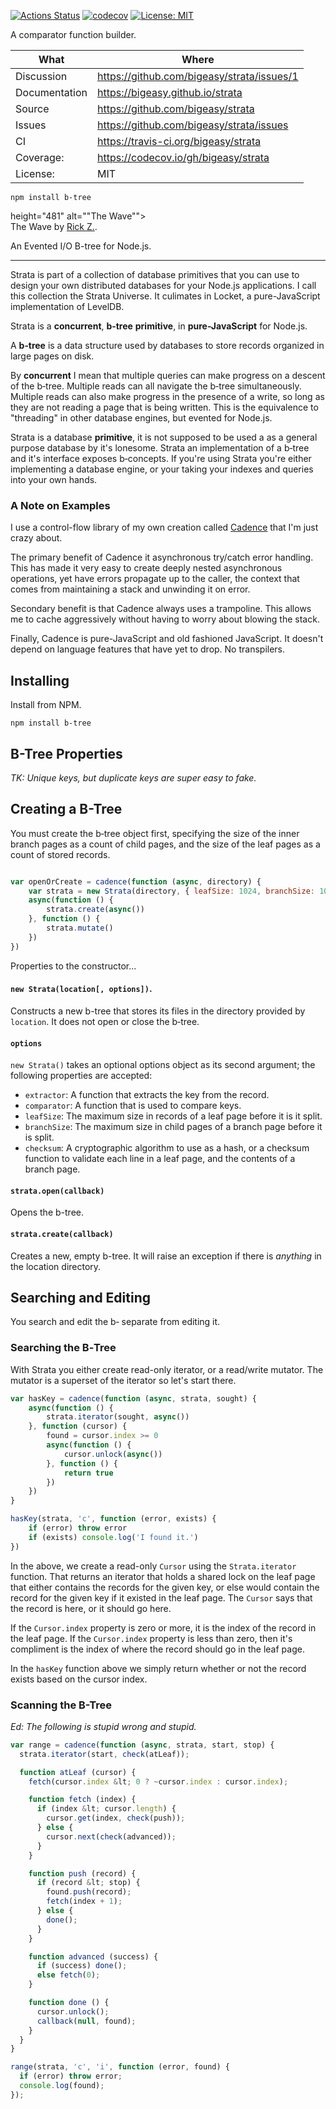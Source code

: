 [![Actions Status](https://github.com/bigeasy/ascension/workflows/Node%20CI/badge.svg)](https://github.com/bigeasy/ascension/actions)
[![codecov](https://codecov.io/gh/bigeasy/ascension/branch/master/graph/badge.svg)](https://codecov.io/gh/bigeasy/ascension)
[![License: MIT](https://img.shields.io/badge/License-MIT-yellow.svg)](https://opensource.org/licenses/MIT)

A comparator function builder.

| What          | Where                                         |
| --- | --- |
| Discussion    | https://github.com/bigeasy/strata/issues/1    |
| Documentation | https://bigeasy.github.io/strata              |
| Source        | https://github.com/bigeasy/strata             |
| Issues        | https://github.com/bigeasy/strata/issues      |
| CI            | https://travis-ci.org/bigeasy/strata          |
| Coverage:     | https://codecov.io/gh/bigeasy/strata          |
| License:      | MIT                                           |


```
npm install b-tree
```

height="481" alt="&quot;The Wave&quot;"></a><br>
The Wave by [Rick Z.](http://www.flickr.com/people/rickz/).

An Evented I/O B-tree for Node.js.

---

Strata is part of a collection of database primitives that you can use to design
your own distributed databases for your Node.js applications. I call this
collection the Strata Universe. It culimates in Locket, a pure-JavaScript
implementation of LevelDB.

Strata is a **concurrent**, **b&#x2011;tree** **primitive**, in
**pure-JavaScript** for Node.js.

A **b&#x2011;tree** is a data structure used by databases to store records
organized in large pages on disk.

By **concurrent** I mean that multiple queries can make progress on a descent of
the b&#x2011;tree. Multiple reads can all navigate the b&#x2011;tree
simultaneously. Multiple reads can also make progress in the presence of a
write, so long as they are not reading a page that is being written. This is the
equivalence to "threading" in other database engines, but evented for Node.js.

Strata is a database **primitive**, it is not supposed to be used a as a general
purpose database by it's lonesome. Strata an implementation of a b&#x2011;tree
and it's interface exposes b&#x2011;concepts. If you're using Strata you're
either implementing a database engine, or your taking your indexes and queries
into your own hands.

### A Note on Examples

I use a control-flow library of my own creation called
[Cadence](https://github.com/bigeasy/cadence) that I'm just crazy about.

The primary benefit of Cadence it asynchronous try/catch error handling. This
has made it very easy to create deeply nested asynchronous operations, yet have
errors propagate up to the caller, the context that comes from maintaining a
stack and unwinding it on error.

Secondary benefit is that Cadence always uses a trampoline. This allows me to
cache aggressively without having to worry about blowing the stack.

Finally, Cadence is pure-JavaScript and old fashioned JavaScript. It doesn't
depend on language features that have yet to drop. No transpilers.

## Installing

Install from NPM.

```console
npm install b-tree
```

## B-Tree Properties

*TK: Unique keys, but duplicate keys are super easy to fake.*

## Creating a B-Tree

You must create the b&#x2011;tree  object first, specifying the size of the inner
branch pages as a count of child pages, and the size of the leaf pages as a
count of stored records.

```javascript

var openOrCreate = cadence(function (async, directory) {
    var strata = new Strata(directory, { leafSize: 1024, branchSize: 1024 });
    async(function () {
        strata.create(async())
    }, function () {
        strata.mutate()
    })
})
```

Properties to the constructor...

#### `new Strata(location[, options])`.

Constructs a new b-tree that stores its files in the directory provided by
`location`. It does not open or close the b&#x2011;tree.

#### `options`

`new Strata()` takes an optional options object as its second argument; the
following properties are accepted:

 * `extractor`: A function that extracts the key from the record.
 * `comparator`: A function that is used to compare keys.
 * `leafSize`: The maximum size in records of a leaf page before it is it split.
 * `branchSize`: The maximum size in child pages of a branch page before it is
   split.
 * `checksum`: A cryptographic algorithm to use as a hash, or a checksum
   function to validate each line in a leaf page, and the contents of a branch
   page.

#### `strata.open(callback)`

Opens the b-tree.

#### `strata.create(callback)`

Creates a new, empty b-tree. It will raise an exception if there is *anything*
in the location directory.

## Searching and Editing

You search and edit the b&#x2011; separate from editing it.

### Searching the B&#x2011;Tree

With Strata you either create read-only iterator, or a read/write mutator. The
mutator is a superset of the iterator so let's start there.

```javascript
var hasKey = cadence(function (async, strata, sought) {
    async(function () {
        strata.iterator(sought, async())
    }, function (cursor) {
        found = cursor.index >= 0
        async(function () {
            cursor.unlock(async())
        }, function () {
            return true
        })
    })
}

hasKey(strata, 'c', function (error, exists) {
    if (error) throw error
    if (exists) console.log('I found it.')
})
```

In the above, we create a read-only `Cursor` using the `Strata.iterator`
function. That returns an iterator that holds a shared lock on the leaf page
that either contains the records for the given key, or else would contain the
record for the given key if it existed in the leaf page. The `Cursor` says that
the record is here, or it should go here.

If the `Cursor.index` property is zero or more, it is the index of the record in
the leaf page. If the `Cursor.index` property is less than zero, then it's
compliment is the index of where the record should go in the leaf page.

In the `hasKey` function above we simply return whether or not the record exists
based on the cursor index.

### Scanning the B-Tree

*Ed: The following is stupid wrong and stupid.*

```javascript
var range = cadence(function (async, strata, start, stop) {
  strata.iterator(start, check(atLeaf));

  function atLeaf (cursor) {
    fetch(cursor.index &lt; 0 ? ~cursor.index : cursor.index);

    function fetch (index) {
      if (index &lt; cursor.length) {
        cursor.get(index, check(push));
      } else {
        cursor.next(check(advanced));
      }
    }

    function push (record) {
      if (record &lt; stop) {
        found.push(record);
        fetch(index + 1);
      } else {
        done();
      }
    }

    function advanced (success) {
      if (success) done();
      else fetch(0);
    }

    function done () {
      cursor.unlock();
      callback(null, found);
    }
  }
}

range(strata, 'c', 'i', function (error, found) {
  if (error) throw error;
  console.log(found);
});
```
